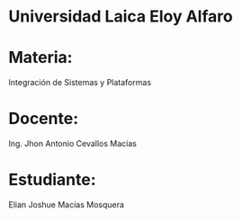 # Universidad Laica Eloy Alfaro
# Materia: 
Integración de Sistemas y Plataformas
# Docente: 
Ing. Jhon Antonio Cevallos Macías 

# Estudiante: 
Elian Joshue Macías Mosquera 







